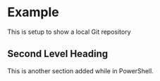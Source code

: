 # Example

This is setup to show a local Git repository

## Second Level Heading

This is another section added while in PowerShell.
